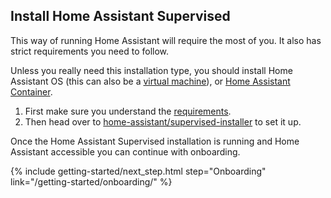 ## Install Home Assistant Supervised

<div class='note warning'>

This way of running Home Assistant will require the most of you. It also has strict requirements you need to follow.

Unless you really need this installation type, you should install Home Assistant OS (this can also be a [virtual machine](#install-home-assistant-operating-system)), or [Home Assistant Container](#install-home-assistant-container).

</div>

1. First make sure you understand the <a href="https://github.com/home-assistant/architecture/blob/master/adr/0014-home-assistant-supervised.md" target="_blank">requirements</a>.
2. Then head over to <a href="https://github.com/home-assistant/supervised-installer" target="_blank">home-assistant/supervised-installer</a> to set it up.

Once the Home Assistant Supervised installation is running and Home Assistant accessible you can continue with onboarding.

{% include getting-started/next_step.html step="Onboarding" link="/getting-started/onboarding/" %}
